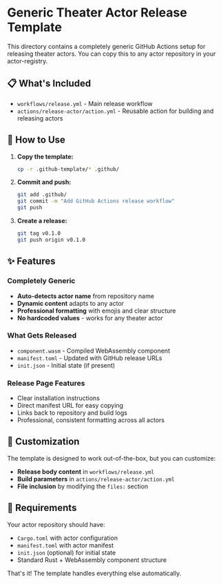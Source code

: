 # Generic Theater Actor Release Template

This directory contains a completely generic GitHub Actions setup for releasing theater actors. You can copy this to any actor repository in your actor-registry.

## 📋 What's Included

- `workflows/release.yml` - Main release workflow
- `actions/release-actor/action.yml` - Reusable action for building and releasing actors

## 🚀 How to Use

1. **Copy the template:**
   ```bash
   cp -r .github-template/* .github/
   ```

2. **Commit and push:**
   ```bash
   git add .github/
   git commit -m "Add GitHub Actions release workflow"
   git push
   ```

3. **Create a release:**
   ```bash
   git tag v0.1.0
   git push origin v0.1.0
   ```

## ✨ Features

### Completely Generic
- **Auto-detects actor name** from repository name
- **Dynamic content** adapts to any actor
- **Professional formatting** with emojis and clear structure
- **No hardcoded values** - works for any theater actor

### What Gets Released
- `component.wasm` - Compiled WebAssembly component
- `manifest.toml` - Updated with GitHub release URLs
- `init.json` - Initial state (if present)

### Release Page Features
- Clear installation instructions
- Direct manifest URL for easy copying
- Links back to repository and build logs
- Professional, consistent formatting across all actors

## 🔧 Customization

The template is designed to work out-of-the-box, but you can customize:

- **Release body content** in `workflows/release.yml`
- **Build parameters** in `actions/release-actor/action.yml`
- **File inclusion** by modifying the `files:` section

## 📝 Requirements

Your actor repository should have:
- `Cargo.toml` with actor configuration
- `manifest.toml` with actor manifest
- `init.json` (optional) for initial state
- Standard Rust + WebAssembly component structure

That's it! The template handles everything else automatically.
